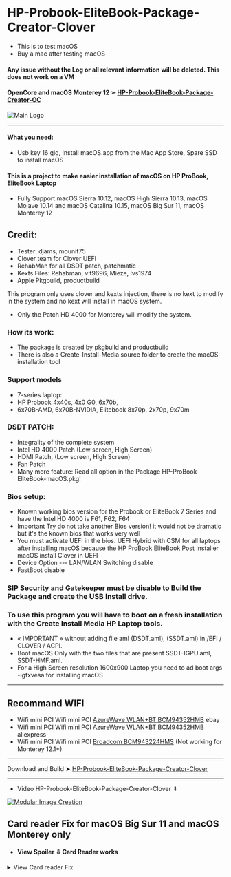# HP-Probook-EliteBook-Package-Creator-Clover
- This is to test macOS
- Buy a mac after testing macOS
#### Any issue without the Log or all relevant information will be deleted. This does not work on a VM

#### OpenCore and macOS Monterey 12 ➣ [HP-Probook-EliteBook-Package-Creator-OC](https://github.com/chris1111/HP-Probook-EliteBook-Package-Creator-OC)

![Main Logo](https://user-images.githubusercontent.com/6248794/155245353-8fd23843-912f-4288-9623-e067f733a918.png)

----------------------------------------------------------------------------
#### What you need: 
- Usb key 16 gig, Install macOS.app from the Mac App Store, Spare SSD to install macOS


#### This is a project to make easier installation of macOS on HP ProBook, EliteBook Laptop
- Fully Support macOS Sierra 10.12, macOS High Sierra 10.13, macOS Mojave 10.14 and macOS Catalina 10.15, macOS Big Sur 11, macOS Monterey 12

## Credit:

- Tester: djams, mounif75
- Clover team for Clover UEFI
- RehabMan for all DSDT patch, patchmatic
- Kexts Files: Rehabman, vit9696, Mieze, lvs1974
- Apple Pkgbuild, productbuild


This program only uses clover and kexts injection, there is no kext to modify in the system and no kext will install in macOS system.
- Only the Patch HD 4000 for Monterey will modify the system.

### How its work:
- The package is created by pkgbuild and productbuild
- There is also a Create-Install-Media source folder to create the macOS installation tool


### Support models
- 7-series laptop: 
- HP Probook 4x40s, 4x0 G0, 6x70b, 
- 6x70B-AMD, 6x70B-NVIDIA,  Elitebook 8x70p, 2x70p, 9x70m

### DSDT PATCH:
- Integrality of the complete system
- Intel HD 4000 Patch (Low screen, High Screen)
- HDMI Patch, (Low screen, High Screen)
- Fan Patch
- Many more feature: Read all option in the Package HP-ProBook-EliteBook-macOS.pkg!


### Bios setup:

- Known working bios version for the Probook or EliteBook 7 Series and have the Intel HD 4000 is F61, F62, F64
- Important Try do not take another Bios version!  it would not be dramatic but it's the known bios that works very well
- You must activate UEFI in the bios. UEFI Hybrid with CSM for all laptops after installing macOS because the HP ProBook EliteBook Post Installer macOS install Clover in UEFI
- Device Option --- LAN/WLAN Switching disable
- FastBoot disable

### SIP Security and Gatekeeper must be disable to Build the Package and create the USB Install drive.

### To use this program you will have to boot on a fresh installation with the Create Install Media HP Laptop tools.
-  « IMPORTANT » without adding file aml (DSDT.aml), (SSDT.aml) in  /EFI / CLOVER / ACPI. 
- Boot macOS Only with the two files that are present SSDT-IGPU.aml, SSDT-HMF.aml.
- For a High Screen resolution 1600x900 Laptop you need to ad boot args -igfxvesa for installing macOS
----------------------------------------------------------------------------

## Recommand WIFI
- Wifi mini PCI Wifi mini PCI [AzureWave WLAN+BT BCM94352HMB](https://www.ebay.fr/itm/Azurewave-AW-CE123H-Broadcom-BCM94352-802-11ac-WiFi-card-Bluetooth-4-0-for-MAC-/272248789669) ebay
- Wifi mini PCI Wifi mini PCI [AzureWave WLAN+BT BCM94352HMB](https://www.aliexpress.com/item/4000385703330.html) aliexpress
- Wifi mini PCI Wifi mini PCI [Broadcom BCM943224HMS](https://www.ebay.com/itm/253022938877?hash=item3ae957a6fd:g:8JYAAMXQVT9TFoF4) (Not working for Monterey 12.1+)



----------------------------------------------------------------------------


Download and Build ➤ [HP-Probook-EliteBook-Package-Creator-Clover](https://github.com/chris1111/HP-ProbookEliteBook-Package-Creator-Clover/archive/refs/heads/Master.zip)	


----------------------------------------------------------------------------


- Video HP-Probook-EliteBook-Package-Creator-Clover ⬇︎

[![Modular Image Creation](https://user-images.githubusercontent.com/6248794/134072536-7c46b8cc-4d8b-42f9-a28a-3c02734f1f5d.png)](https://youtu.be/ae2vHX9G1hE)

## Card reader Fix for macOS Big Sur 11 and macOS Monterey only

-  #### View Spoiler ⇩ Card Reader works
<details> 
<summary>View Card reader Fix </summary>
   
- Bios setup ☞ Port Option: Uncheck 1394 Port
- SIP security disable
- Reboot to the SSD then Install [JMicron-Card-Reader installer](https://github.com/chris1111/JMicron-Card-Reader) Folowed Guide.pdf
- Before reboot, you have to allow JMicron update extensions
#### Lower then macOS 11 open new issue I will send you the file kext to add in Clover
   
   
![Screen Shot ](https://user-images.githubusercontent.com/6248794/87852436-f4426980-c8cf-11ea-913f-72c6093eb32a.png)	

</details>

